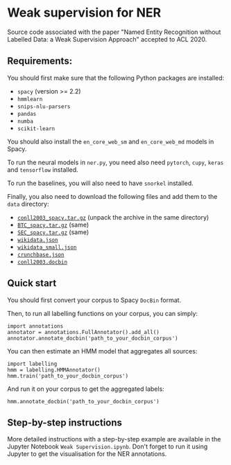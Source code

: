 # Weak supervision for NER

Source code associated with the paper "Named Entity Recognition without Labelled Data: a Weak Supervision Approach" accepted to ACL 2020.

## Requirements:

You should first make sure that the following Python packages are installed:
- `spacy` (version >= 2.2)
- `hmmlearn`
- `snips-nlu-parsers`
- `pandas`
- `numba`
- `scikit-learn`

You should also install the `en_core_web_sm` and `en_core_web_md` models in Spacy.

To run the neural models in `ner.py`, you need also need `pytorch`, `cupy`, `keras` and `tensorflow` installed. 

To run the baselines, you will also need to have `snorkel` installed.

Finally, you also need to download the following files and add them to the `data` directory:
- [`conll2003_spacy.tar.gz`](https://github.com/anonymous-NLP/weak-supervision-for-NER/releases/download/acl2020/conll2003_spacy.tar.gz) (unpack the archive in the same directory)
- [`BTC_spacy.tar.gz`](https://github.com/NorskRegnesentral/weak-supervision-for-NER/releases/download/acl2020/BTC_spacy.tar.gz) (same)
- [`SEC_spacy.tar.gz`](https://github.com/NorskRegnesentral/weak-supervision-for-NER/releases/download/acl2020/SEC_spacy.tar.gz) (same)
- [`wikidata.json`](https://github.com/NorskRegnesentral/weak-supervision-for-NER/releases/download/acl2020/wikidata.json)
- [`wikidata_small.json`](https://github.com/NorskRegnesentral/weak-supervision-for-NER/releases/download/acl2020/wikidata_small.json)
- [`crunchbase.json`](https://github.com/NorskRegnesentral/weak-supervision-for-NER/releases/download/acl2020/crunchbase.json)
- [`conll2003.docbin`](https://github.com/NorskRegnesentral/weak-supervision-for-NER/releases/download/acl2020/conll2003.docbin)

## Quick start

You should first convert your corpus to Spacy `DocBin` format.

Then, to run all labelling functions on your corpus, you can simply:

```
import annotations
annotator = annotations.FullAnnotator().add_all()
annotator.annotate_docbin('path_to_your_docbin_corpus')
```

You can then estimate an HMM model that aggregates all sources:

```
import labelling
hmm = labelling.HMMAnnotator()
hmm.train('path_to_your_docbin_corpus')
```

And run it on your corpus to get the aggregated labels:
```
hmm.annotate_docbin('path_to_your_docbin_corpus')
```

## Step-by-step instructions

More detailed instructions with a step-by-step example are available in the Jupyter Notebook `Weak Supervision.ipynb`. Don't forget to run it using Jupyter to get the visualisation for the NER annotations.

